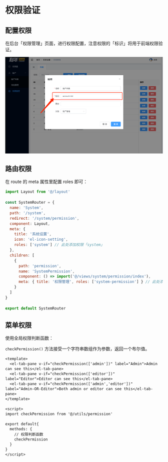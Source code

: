 # 权限验证

## 配置权限

在后台「权限管理」页面，进行权限配置，注意权限的「标识」将用于前端权限验证。

![配置权限](./images/set-permission.png)


## 路由权限

在 route 的 meta 属性里配置 roles 即可：

```js
import Layout from '@/layout'

const SystemRouter = {
  name: 'System',
  path: '/system',
  redirect: '/system/permission',
  component: Layout,
  meta: {
    title: '系统设置',
    icon: 'el-icon-setting',
    roles: ['system'] // 此处添加权限「system」
  },
  children: [
    {
      path: 'permission',
      name: 'SystemPermission',
      component: () => import('@/views/system/permission/index'),
      meta: { title: '权限管理', roles: ['system-permission'] } // 此处添加权限「system-permission」
    }
  ]
}

export default SystemRouter
```


## 菜单权限

使用全局权限判断函数：

`checkPermission()` 方法接受一个字符串数组作为参数，返回一个布尔值。

```vue
<template>
  <el-tab-pane v-if="checkPermission(['admin'])" label="Admin">Admin can see this</el-tab-pane>
  <el-tab-pane v-if="checkPermission(['editor'])" label="Editor">Editor can see this</el-tab-pane>
  <el-tab-pane v-if="checkPermission(['admin','editor'])" label="Admin-OR-Editor">Both admin or editor can see this</el-tab-pane>
</template>

<script>
import checkPermission from '@/utils/permission'

export default{
  methods: {
    // 权限判断函数
    checkPermission
  }
}
</script>
```